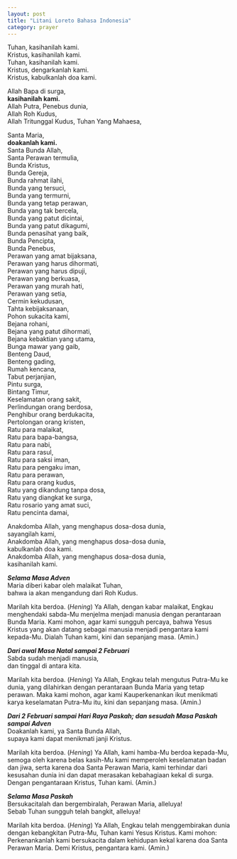 ```yaml
---
layout: post
title: "Litani Loreto Bahasa Indonesia"
category: prayer
---
```


Tuhan, kasihanilah kami.<br>
Kristus, kasihanilah kami.<br>
Tuhan, kasihanilah kami.<br>
Kristus, dengarkanlah kami.<br>
Kristus, kabulkanlah doa kami.

Allah Bapa di surga,<br>
**kasihanilah kami.**<br>
Allah Putra, Penebus dunia,<br>
Allah Roh Kudus,<br>
Allah Tritunggal Kudus, Tuhan Yang Mahaesa,

Santa Maria,<br>
**doakanlah kami.**<br>
Santa Bunda Allah,<br>
Santa Perawan termulia,<br>
Bunda Kristus,<br>
Bunda Gereja,<br>
Bunda rahmat ilahi,<br>
Bunda yang tersuci,<br>
Bunda yang termurni,<br>
Bunda yang tetap perawan,<br>
Bunda yang tak bercela,<br>
Bunda yang patut dicintai,<br>
Bunda yang patut dikagumi,<br>
Bunda penasihat yang baik,<br>
Bunda Pencipta,<br>
Bunda Penebus,<br>
Perawan yang amat bijaksana,<br>
Perawan yang harus dihormati,<br>
Perawan yang harus dipuji,<br>
Perawan yang berkuasa,<br>
Perawan yang murah hati,<br>
Perawan yang setia,<br>
Cermin kekudusan,<br>
Tahta kebijaksanaan,<br>
Pohon sukacita kami,<br>
Bejana rohani,<br>
Bejana yang patut dihormati,<br>
Bejana kebaktian yang utama,<br>
Bunga mawar yang gaib,<br>
Benteng Daud,<br>
Benteng gading,<br>
Rumah kencana,<br>
Tabut perjanjian,<br>
Pintu surga,<br>
Bintang Timur,<br>
Keselamatan orang sakit,<br>
Perlindungan orang berdosa,<br>
Penghibur orang berdukacita,<br>
Pertolongan orang kristen,<br>
Ratu para malaikat,<br>
Ratu para bapa-bangsa,<br>
Ratu para nabi,<br>
Ratu para rasul,<br>
Ratu para saksi iman,<br>
Ratu para pengaku iman,<br>
Ratu para perawan,<br>
Ratu para orang kudus,<br>
Ratu yang dikandung tanpa dosa,<br>
Ratu yang diangkat ke surga,<br>
Ratu rosario yang amat suci,<br>
Ratu pencinta damai,

Anakdomba Allah, yang menghapus dosa-dosa dunia,<br>
sayangilah kami,<br>
Anakdomba Allah, yang menghapus dosa-dosa dunia,<br>
kabulkanlah doa kami.<br>
Anakdomba Allah, yang menghapus dosa-dosa dunia,<br>
kasihanilah kami.


**_Selama Masa Adven_**<br>
Maria diberi kabar oleh malaikat Tuhan,<br>
bahwa ia akan mengandung dari Roh Kudus.

Marilah kita berdoa. (_Hening_) Ya Allah, dengan kabar malaikat, Engkau menghendaki sabda-Mu menjelma menjadi manusia dengan perantaraan Bunda Maria. Kami mohon, agar kami sungguh percaya, bahwa Yesus Kristus yang akan datang sebagai manusia menjadi pengantara kami kepada-Mu. Dialah Tuhan kami, kini dan sepanjang masa. (Amin.)


**_Dari awal Masa Natal sampai 2 Februari_**<br>
Sabda sudah menjadi manusia,<br>
dan tinggal di antara kita.

Marilah kita berdoa. (_Hening_) Ya Allah, Engkau telah mengutus Putra-Mu ke dunia, yang dilahirkan dengan perantaraan Bunda Maria yang tetap perawan. Maka kami mohon, agar kami Kauperkenankan ikut menikmati karya keselamatan Putra-Mu itu, kini dan sepanjang masa. (Amin.)


**_Dari 2 Februari sampai Hari Raya Paskah; dan sesudah Masa Paskah sampai Adven_**<br>
Doakanlah kami, ya Santa Bunda Allah,<br>
supaya kami dapat menikmati janji Kristus.

Marilah kita berdoa. (_Hening_) Ya Allah, kami hamba-Mu berdoa kepada-Mu, semoga oleh karena belas kasih-Mu kami memperoleh keselamatan badan dan jiwa, serta karena doa Santa Perawan Maria, kami terhindar dari kesusahan dunia ini dan dapat merasakan kebahagiaan kekal di surga. Dengan pengantaraan Kristus, Tuhan kami. (Amin.)


**_Selama Masa Paskah_**<br>
Bersukacitalah dan bergembiralah, Perawan Maria, alleluya!<br>
Sebab Tuhan sungguh telah bangkit, alleluya!

Marilah kita berdoa. (_Hening_) Ya Allah, Engkau telah menggembirakan dunia dengan kebangkitan Putra-Mu, Tuhan kami Yesus Kristus. Kami mohon: Perkenankanlah kami bersukacita dalam kehidupan kekal karena doa Santa Perawan Maria. Demi Kristus, pengantara kami. (Amin.)